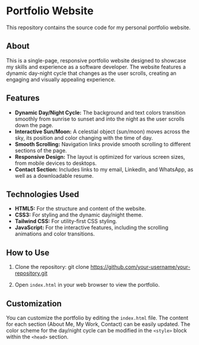# Portfolio Website

This repository contains the source code for my personal portfolio website.

## About

This is a single-page, responsive portfolio website designed to showcase my skills and experience as a software developer. The website features a dynamic day-night cycle that changes as the user scrolls, creating an engaging and visually appealing experience.

## Features

*   **Dynamic Day/Night Cycle:** The background and text colors transition smoothly from sunrise to sunset and into the night as the user scrolls down the page.
*   **Interactive Sun/Moon:** A celestial object (sun/moon) moves across the sky, its position and color changing with the time of day.
*   **Smooth Scrolling:** Navigation links provide smooth scrolling to different sections of the page.
*   **Responsive Design:** The layout is optimized for various screen sizes, from mobile devices to desktops.
*   **Contact Section:** Includes links to my email, LinkedIn, and WhatsApp, as well as a downloadable resume.

## Technologies Used

*   **HTML5:** For the structure and content of the website.
*   **CSS3:** For styling and the dynamic day/night theme.
*   **Tailwind CSS:** For utility-first CSS styling.
*   **JavaScript:** For the interactive features, including the scrolling animations and color transitions.

## How to Use

1.  Clone the repository:
	git clone https://github.com/your-username/your-repository.git

2.  Open `index.html` in your web browser to view the portfolio.

## Customization

 You can customize the portfolio by editing the `index.html` file. The content for each section (About Me, My Work, Contact) can be easily updated. The color scheme for the day/night cycle can be modified in the `<style>` block within the `<head>` section.
